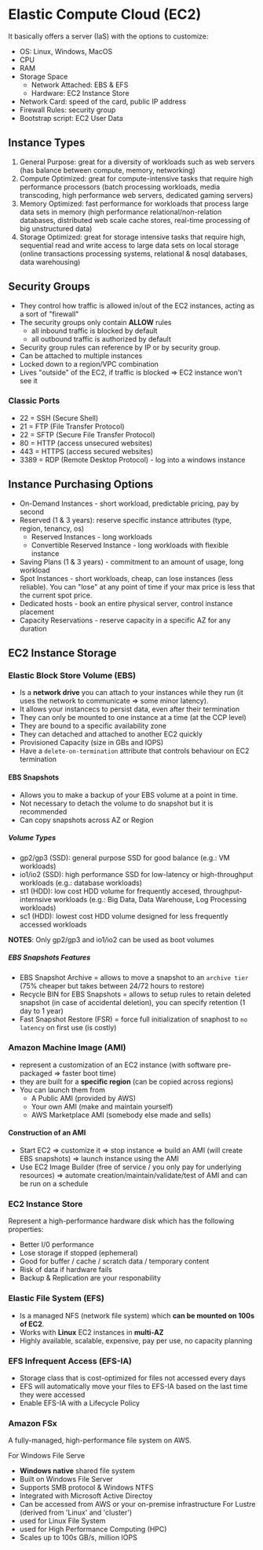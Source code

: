# Elastic Compute Cloud (EC2)

It basically offers a server (IaS) with the options to customize:
- OS: Linux, Windows, MacOS
- CPU
- RAM
- Storage Space
  - Network Attached: EBS & EFS
  - Hardware: EC2 Instance Store
- Network Card: speed of the card, public IP address
- Firewall Rules: security group
- Bootstrap script: EC2 User Data

## Instance Types

1. General Purpose: great for a diversity of workloads such as web servers (has balance between compute, memory, networking)
2. Compute Optimized: great for compute-intensive tasks that require high performance processors (batch processing workloads, media transcoding, high performance web servers, dedicated gaming servers)
3. Memory Optimized: fast performance for workloads that process large data sets in memory (high performance relational/non-relation databases, distributed web scale cache stores, real-time processing of big unstructured data)
4. Storage Optimized: great for storage intensive tasks that require high, sequential read and write access to large data sets on local storage (online transactions processing systems, relational & nosql databases, data warehousing)

## Security Groups

- They control how traffic is allowed in/out of the EC2 instances, acting as a sort of "firewall"
- The security groups only contain **ALLOW** rules
  - all inbound traffic is blocked by default
  - all outbound traffic is authorized by default
- Security group rules can reference by IP or by security group.
- Can be attached to multiple instances
- Locked down to a region/VPC combination
- Lives "outside" of the EC2, if traffic is blocked => EC2 instance won't see it

### Classic Ports
- 22 = SSH (Secure Shell)
- 21 = FTP (File Transfer Protocol)
- 22 = SFTP (Secure File Transfer Protocol)
- 80 = HTTP (access unsecured websites)
- 443 = HTTPS (access secured websites)
- 3389 = RDP (Remote Desktop Protocol) - log into a windows instance

## Instance Purchasing Options

- On-Demand Instances - short workload, predictable pricing, pay by second
- Reserved (1 & 3 years): reserve specific instance attributes (type, region, tenancy, os)
  - Reserved Instances - long workloads
  - Convertible Reserved Instance - long workloads with flexible instance
- Saving Plans (1 & 3 years) - commitment to an amount of usage, long workload
- Spot Instances - short workloads, cheap, can lose instances (less reliable). You can "lose" at any point of time if your max price is less that the current spot price.
- Dedicated hosts - book an entire physical server, control instance placement
- Capacity Reservations - reserve capacity in a specific AZ for any duration

## EC2 Instance Storage

### Elastic Block Store Volume (EBS)

- Is a **network drive** you can attach to your instances while they run (it uses the network to communicate => some minor latency).
- It allows your instancecs to persist data, even after their termination
- They can only be mounted to one instance at a time (at the CCP level)
- They are bound to a specific availability zone
- They can detached and attached to another EC2 quickly
- Provisioned Capacity (size in GBs and IOPS)
- Have a `delete-on-termination` attribute that controls behaviour on EC2 termination

#### EBS Snapshots

- Allows you to make a backup of your EBS volume at a point in time.
- Not necessary to detach the volume to do snapshot but it is recommended
- Can copy snapshots across AZ or Region

##### Volume Types

- gp2/gp3 (SSD): general purpose SSD for good balance (e.g.: VM workloads)
- io1/io2 (SSD): high performance SSD for low-latency or high-throughput workloads (e.g.: database workloads)
- st1 (HDD): low cost HDD volume for frequently accesed, throughput-internsive workloads (e.g.: Big Data, Data Warehouse, Log Processing workloads)
- sc1 (HDD): lowest cost HDD volume designed for less frequently accessed workloads

**NOTES**: Only gp2/gp3 and io1/io2 can be used as boot volumes

##### EBS Snapshots Features

- EBS Snapshot Archive = allows to move a snapshot to an `archive tier` (75% cheaper but takes between 24/72 hours to restore)
- Recycle BIN for EBS Snapshots = allows to setup rules to retain deleted snapshot (in case of accidental deletion), you can specify retention (1 day to 1 year)
- Fast Snapshot Restore (FSR) = force full initialization of snaphost to `no latency` on first use (is costly)

### Amazon Machine Image (AMI)

- represent a customization of an EC2 instance (with software pre-packaged => faster boot time)
- they are built for a **specific region** (can be copied across regions)
- You can launch them from
  - A Public AMI (provided by AWS)
  - Your own AMI (make and maintain yourself)
  - AWS Marketplace AMI (somebody else made and sells)

#### Construction of an AMI

- Start EC2 => customize it => stop instance => build an AMI (will create EBS snapshots) => launch instance using the AMI
- Use EC2 Image Builder (free of service / you only pay for underlying resources) => automate creation/maintain/validate/test of AMI and can be run on a schedule

### EC2 Instance Store

Represent a high-performance hardware disk which has the following properties:
- Better I/0 performance
- Lose storage if stopped (ephemeral)
- Good for buffer / cache / scratch data / temporary content
- Risk of data if hardware fails
- Backup & Replication are your responability

### Elastic File System (EFS)

- Is a managed NFS (network file system) which **can be mounted on 100s of EC2**.
- Works with **Linux** EC2 instances in **multi-AZ**
- Highly available, scalable, expensive, pay per use, no capacity planning

### EFS Infrequent Access (EFS-IA)

- Storage class that is cost-optimized for files not accessed every days
- EFS will automatically move your files to EFS-IA based on the last time they were accessed
- Enable EFS-IA with a Lifecycle Policy 

### Amazon FSx
A fully-managed, high-performance file system on AWS.

For Windows File Serve
- **Windows native** shared file system
- Built on Windows File Server
- Supports SMB protocol & Windows NTFS
- Integrated with Microsoft Active Directoy
- Can be accessed from AWS or your on-premise infrastructure
For Lustre (derived from 'Linux' and 'cluster')
- used for Linux File System
- used for High Performance Computing (HPC)
- Scales up to 100s GB/s, million IOPS

